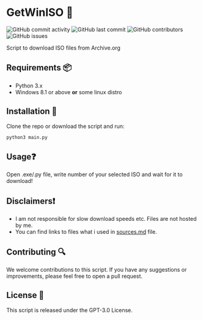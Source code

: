 # GetWinISO 📱
![GitHub commit activity](https://img.shields.io/github/commit-activity/m/matejmajny/adb-installer?style=for-the-badge)
![GitHub last commit](https://img.shields.io/github/last-commit/matejmajny/adb-installer?color=orange&style=for-the-badge)
![GitHub contributors](https://img.shields.io/github/contributors/matejmajny/adb-installer?style=for-the-badge)
![GitHub issues](https://img.shields.io/github/issues/matejmajny/adb-installer?style=for-the-badge)    

Script to download ISO files from Archive.org

## Requirements 📦
- Python 3.x
- Windows 8.1 or above **or** some linux distro

## Installation 💾
Clone the repo or download the script and run:
```
python3 main.py
```
## Usage❓
Open .exe/.py file, write number of your selected ISO and wait for it to download!

## Disclaimers❗
- I am not responsible for slow download speeds etc. Files are not hosted by me.
- You can find links to files what i used in [sources.md](https://github.com/matejmajny/getwiniso/blob/main/sources.md) file.

## Contributing 🔍
We welcome contributions to this script. If you have any suggestions or improvements, please feel free to open a pull request.

## License 📜
This script is released under the GPT-3.0 License.
